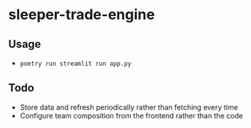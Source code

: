 # sleeper-trade-engine

## Usage

- `poetry run streamlit run app.py`

## Todo

- Store data and refresh periodically rather than fetching every time
- Configure team composition from the frontend rather than the code